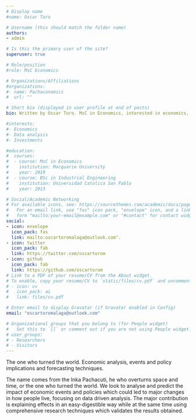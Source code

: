 ```yaml
---
# Display name
#name: Oscar Toro

# Username (this should match the folder name)
authors:
- admin

# Is this the primary user of the site?
superuser: true

# Role/position
#role: MsC Economics

# Organizations/Affiliations
#organizations:
#- name: Pachaconomics
#  url: ""

# Short bio (displayed in user profile at end of posts)
bio: Written by Oscar Toro. MsC in Economics, interested in economics, econometrics, and data-related projects.

#interests:
#- Economics
#- Data analysis
#- Investments

#education:
#  courses:
#  - course: MsC in Economics
#    institution: Macquarie University
#    year: 2019
#  - course: BSc in Industrial Engineering
#    institution: Universidad Catolica San Pablo
#    year: 2013

# Social/Academic Networking
# For available icons, see: https://sourcethemes.com/academic/docs/page-builder/#icons
#   For an email link, use "fas" icon pack, "envelope" icon, and a link in the
#   form "mailto:your-email@example.com" or "#contact" for contact widget.
social:
- icon: envelope
  icon_pack: fas
  link: mailto:oscartoromalaga@outlook.com".
- icon: twitter
  icon_pack: fab
  link: https://twitter.com/oscartorom
- icon: github
  icon_pack: fab
  link: https://github.com/oscartorom
# Link to a PDF of your resume/CV from the About widget.
# To enable, copy your resume/CV to `static/files/cv.pdf` and uncomment the lines below.
# - icon: cv
#   icon_pack: ai
#   link: files/cv.pdf

# Enter email to display Gravatar (if Gravatar enabled in Config)
email: "oscartoromalaga@outlook.com"

# Organizational groups that you belong to (for People widget)
#   Set this to `[]` or comment out if you are not using People widget.
# user_groups:
# - Researchers
# - Visitors
---
```


The one who turned the world.
Economic analysis, events and policy implications and forecasting techniques. 

The name comes from the Inka Pachacuti, he who overturns space and time, or the one who turned the world.
We look to analyse and predict the impact of economic events and policies which could led to major changes in how people live, focusing on data driven analysis.
The major contribution is explaining effects in an easy-digestible way while at the same time using comprehensive research techniques which validates the results obtained.
